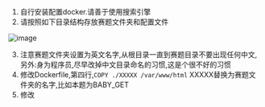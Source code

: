 1. 自行安装配置docker.请善于使用搜索引擎
2. 请按照如下目录结构存放赛题文件夹和配置文件

![image](https://user-images.githubusercontent.com/68413810/137683773-3e5495ee-b214-4557-8b18-f7acea046b74.png)

3. 注意赛题文件夹设置为英文名字,从根目录一直到赛题目录不要出现任何中文,另外:身为程序员,尽早改掉中文目录命名的习惯,这是个很不好的习惯
4. 修改Dockerfile,第四行,```COPY ./XXXXX /var/www/html``` XXXXX替换为赛题文件夹的名字,比如本题为BABY_GET
5. 修改
